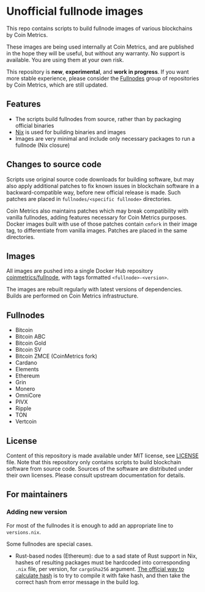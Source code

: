 # Unofficial fullnode images

This repo contains scripts to build fullnode images of various blockchains by Coin Metrics.

These images are being used internally at Coin Metrics, and are published in the hope they will be useful, but without any warranty.
No support is available. You are using them at your own risk.

This repository is **new**, **experimental**, and **work in progress**. If you want more stable experience, please consider the [Fullnodes](https://gitlab.com/coinmetrics/fullnodes) group of repositories by Coin Metrics, which are still updated.

## Features

* The scripts build fullnodes from source, rather than by packaging official binaries
* [Nix](https://nixos.org/nix/) is used for building binaries and images
* Images are very minimal and include only necessary packages to run a fullnode (Nix closure)

## Changes to source code

Scripts use original source code downloads for building software, but may also apply additional patches to fix known issues in blockchain software in a backward-compatible way, before new official release is made.
Such patches are placed in `fullnodes/<specific fullnode>` directories.

Coin Metrics also maintains patches which may break compatibility with vanilla fullnodes, adding features necessary for Coin Metrics purposes. Docker images built with use of those patches contain `cmfork` in their image tag, to differentiate from vanilla images. Patches are placed in the same directories.

## Images

All images are pushed into a single Docker Hub repository [coinmetrics/fullnode](https://hub.docker.com/r/coinmetrics/fullnode), with tags formatted `<fullnode>-<version>`.

The images are rebuilt regularly with latest versions of dependencies. Builds are performed on Coin Metrics infrastructure.

## Fullnodes

* Bitcoin
* Bitcoin ABC
* Bitcoin Gold
* Bitcoin SV
* Bitcoin ZMCE (CoinMetrics fork)
* Cardano
* Elements
* Ethereum
* Grin
* Monero
* OmniCore
* PIVX
* Ripple
* TON
* Vertcoin

## License

Content of this repository is made available under MIT license, see [LICENSE](LICENSE) file.
Note that this repository only contains scripts to build blockchain software from source code.
Sources of the software are distributed under their own licenses.
Please consult upstream documentation for details.

## For maintainers

### Adding new version

For most of the fullnodes it is enough to add an appropriate line to `versions.nix`.

Some fullnodes are special cases.

* Rust-based nodes (Ethereum): due to a sad state of Rust support in Nix, hashes of resulting packages must be hardcoded into corresponding `.nix` file, per version, for `cargoSha256` argument. [The official way to calculate hash](https://nixos.org/nixpkgs/manual/#compiling-rust-applications-with-cargo) is to try to compile it with fake hash, and then take the correct hash from error message in the build log.
